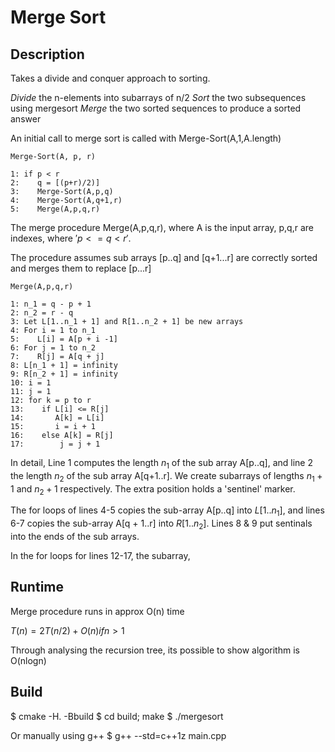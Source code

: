 # Merge Sort

## Description

Takes a divide and conquer approach to sorting.

*Divide* the n-elements into subarrays of n/2
*Sort* the two subsequences using mergesort
*Merge*  the two sorted sequences to produce a sorted answer


An initial call to merge sort is called with Merge-Sort(A,1,A.length)
```
Merge-Sort(A, p, r)

1: if p < r
2:    q = [(p+r)/2)]
3:    Merge-Sort(A,p,q)
4:    Merge-Sort(A,q+1,r)
5:    Merge(A,p,q,r)

```

The merge procedure Merge(A,p,q,r), where A is the input array, p,q,r are indexes, where $'p <= q < r'$.

The procedure assumes sub arrays [p..q] and [q+1...r] are correctly sorted and merges them to replace [p...r]

```
Merge(A,p,q,r)

1: n_1 = q - p + 1
2: n_2 = r - q
3: Let L[1..n_1 + 1] and R[1..n_2 + 1] be new arrays
4: For i = 1 to n_1
5:    L[i] = A[p + i -1]
6: For j = 1 to n_2
7:    R[j] = A[q + j]
8: L[n_1 + 1] = infinity
9: R[n_2 + 1] = infinity
10: i = 1
11: j = 1
12: for k = p to r
13:    if L[i] <= R[j]
14:       A[k] = L[i]
15:       i = i + 1
16:    else A[k] = R[j]
17:        j = j + 1
```

In detail, Line 1 computes the length $`n_1`$ of the sub array A[p..q], and line 2 the length $`n_2`$ of the sub array A[q+1..r]. We create subarrays of lengths $`n_1 + 1`$ and $`n_2 + 1`$ respectively. The extra position holds a 'sentinel' marker.

The for loops of lines 4-5 copies the sub-array A[p..q] into $`L[1..n_1]`$, and lines 6-7 copies the sub-array A[q + 1..r] into $`R[1..n_2]`$. Lines 8 & 9 put sentinals into the ends of the sub arrays.

In the for loops for lines 12-17, the subarray, 

## Runtime

Merge procedure runs in approx O(n) time

$``T(n) = 2T(n/2) + O(n) if n > 1``$

Through analysing the recursion tree, its possible to show algorithm is O(nlogn)

## Build

$ cmake -H. -Bbuild
$ cd build; make
$ ./mergesort

Or manually using g++
$ g++ --std=c++1z main.cpp